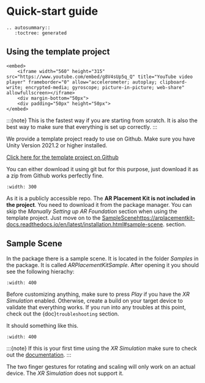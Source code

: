 # Quick-start guide

```{eval-rst}
.. autosummary::
   :toctree: generated

```

## Using the template project

```{raw} html
<embed>
    <iframe width="560" height="315" src="https://www.youtube.com/embed/g8V4sUp5q_Q" title="YouTube video player" frameborder="0" allow="accelerometer; autoplay; clipboard-write; encrypted-media; gyroscope; picture-in-picture; web-share" allowfullscreen></iframe>
    <div margin-bottom="50px">
    <div padding="50px" height="50px">
</embed>
```

:::{note}
This is the fastest way if you are starting from scratch. It is also the best way to make sure that everything is set up correctly.
:::

We provide a template project ready to use on Github. Make sure you have Unity Version 2021.2 or higher installed.

[Click here for the template project on Github](https://github.com/Ditached/Unity-ARFoundation-Template)

You can either download it using git but for this purpose, just download it as a zip from Github works perfectly fine.

```{image} images/Github.png
:width: 300
```

As it is a publicly accessible repo. The **AR Placement Kit is not included in the project**. You need to download it from the package manager.
You can skip the *Manually Setting up AR Foundation* section when using the template project. Just move on to the [SampleScenehttps://arplacementkit-docs.readthedocs.io/en/latest/installation.html#sample-scene](SampleScenehttps://arplacementkit-docs.readthedocs.io/en/latest/installation.html#sample-scene). section.

## Sample Scene

In the package there is a sample scene. It is located in the folder *Samples* in the package. It is called *ARPlacementKitSample*.
After opening it you should see the following hierachy:

```{image} images/Hierachy.png
:width: 400
```

Before customizing anything, make sure to press *Play* if you have the *XR Simulation* enabled. Otherwise, create a build on your target device to validate that everything works.
If you run into any troubles at this point, check out the {doc}`troubleshooting` section.

It should something like this.

```{image} images/XRSimulation.png
:width: 400
```

:::{note}
If this is your first time using the *XR Simulation* make sure to check out the [documentation](https://docs.unity3d.com/Packages/com.unity.xr.arfoundation@5.0/manual/xr-simulation/simulation-getting-started.html).
:::

The two finger gestures for rotating and scaling will only work on an actual device. The *XR Simulation* does not support it.

[ar foundation (unity 2021)]: https://docs.unity3d.com/Packages/com.unity.xr.arfoundation@5.0/manual/project-setup/edit-your-project-manifest.html
[arcore docs]: https://docs.unity3d.com/Packages/com.unity.xr.arcore@5.0/manual/project-configuration-arcore.html
[arfoundation docs]: https://docs.unity3d.com/Packages/com.unity.xr.arfoundation@5.0/manual/project-setup/project-setup.html
[arkit docs]: https://docs.unity3d.com/Packages/com.unity.xr.arkit@5.0/manual/project-configuration-arkit.html
[template project repo]: https://github.com/Ditached/Unity-ARFoundation-Template
[unity manual - code stripping]: https://docs.unity3d.com/Manual/ManagedCodeStripping.html
[unity manual for arcore setup]: https://docs.unity3d.com/Packages/com.unity.xr.arcore@5.0/manual/project-configuration-arcore.html
[unity manual for arkit setup]: https://docs.unity3d.com/Packages/com.unity.xr.arkit@5.0/manual/project-configuration-arkit.html
